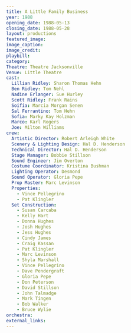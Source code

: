 ```yaml
---
title: A Little Family Business
year: 1988
opening_date: 1988-05-13
closing_date: 1988-05-28
layout: productions
featured_image: 
image_caption:
image_credit:
playbill: 
category: 
Theatre: Theatre Jacksonville
Venue: Little Theatre
cast:
  Lillian Ridley: Sharon Thomas Hehn
  Ben Ridley: Tom Nehl
  Nadine Erlanger: Sue Hurley
  Scott Ridley: Frank Rains
  Soifia: Marcia Morgan Senen
  Sal Ferrantino: Tom Hehn
  Sofia: Marky Kay Holzman
  Marco: Karl Rogers
  Joe: Milton Williams
crew:
  Artistic Director: Robert Arleigh White
  Scenery & Lighting Design: Hal D. Henderson
  Technical Director: Hal D. Henderson
  Stage Manager: Bobbie Stillson
  Sound Engineer: Jim Overton
  Costume Coordinator: Kristina Bushman
  Lighting Operator: Desmond
  Sound Operator: Gloria Pepe
  Prop Master: Marc Levinson
  Properties:
    - Vince Pellegrino
    - Pat Klingler
  Set Construction:
    - Susan Carcaba
    - Kelly Hart
    - Donna Hughes
    - Josh Hughes
    - Jess Hughes
    - Cindy James
    - Craig Kassan
    - Pat Klingler
    - Marc Levinson
    - Shyla Marshall
    - Vince Pellegrino
    - Dave Pendergraft
    - Gloria Pepe
    - Don Peterson
    - David Stillson
    - John Talmadge
    - Mark Tingen
    - Bob Walker
    - Bruce Wylie
orchestra:
external_links:
---
```


